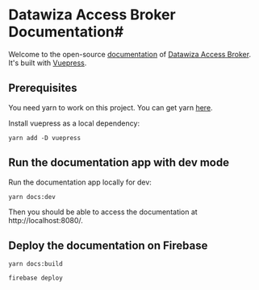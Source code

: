 # Datawiza Access Broker Documentation#

Welcome to the open-source [documentation](https://docs.datawiza.com) of [Datawiza Access Broker](https://datawiza.com).
It's built with [Vuepress](https://vuepress.vuejs.org/).


## Prerequisites
You need yarn to work on this project. You can get yarn [here](https://classic.yarnpkg.com/en/docs/install/#mac-stable).

Install vuepress as a local dependency:
```
yarn add -D vuepress
```

## Run the documentation app with dev mode
Run the documentation app locally for dev:

```
yarn docs:dev
```
Then you should be able to access the documentation at http://localhost:8080/.

## Deploy the documentation on Firebase
```
yarn docs:build
```
```
firebase deploy
```


